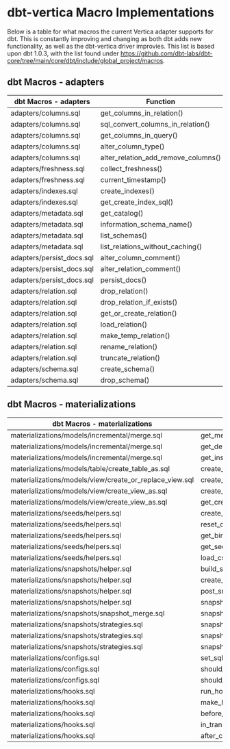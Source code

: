 # dbt-vertica Macro Implementations

Below is a table for what macros the current Vertica adapter supports for dbt. This is constantly improving and changing as both dbt adds new functionality, as well as the dbt-vertica driver improvies. This list is based upon dbt 1.0.3, with the list found under https://github.com/dbt-labs/dbt-core/tree/main/core/dbt/include/global_project/macros.

## dbt Macros - adapters

| dbt Macros - adapters     | Function                            | Implemented |
| ------------------------- | ----------------------------------- | ----------- |
| adapters/columns.sql      | get_columns_in_relation()           | Yes         |
| adapters/columns.sql      | sql_convert_columns_in_relation()   | No          |
| adapters/columns.sql      | get_columns_in_query()              | Yes         |
| adapters/columns.sql      | alter_column_type()                 | No          |
| adapters/columns.sql      | alter_relation_add_remove_columns() | No          |
| adapters/freshness.sql    | collect_freshness()                 | No          |
| adapters/freshness.sql    | current_timestamp()                 | Yes         |
| adapters/indexes.sql      | create_indexes()                    | Yes         |
| adapters/indexes.sql      | get_create_index_sql()              | No          |
| adapters/metadata.sql     | get_catalog()                       | Yes         |
| adapters/metadata.sql     | information_schema_name()           | Yes         |
| adapters/metadata.sql     | list_schemas()                      | Yes         |
| adapters/metadata.sql     | list_relations_without_caching()    | Yes         |
| adapters/persist_docs.sql | alter_column_comment()              | No          |
| adapters/persist_docs.sql | alter_relation_comment()            | No          |
| adapters/persist_docs.sql | persist_docs()                      | Yes         |
| adapters/relation.sql     | drop_relation()                     | Yes         |
| adapters/relation.sql     | drop_relation_if_exists()           | Yes         |
| adapters/relation.sql     | get_or_create_relation()            | No          |
| adapters/relation.sql     | load_relation()                     | No          |
| adapters/relation.sql     | make_temp_relation()                | Yes         |
| adapters/relation.sql     | rename_relation()                   | Yes         |
| adapters/relation.sql     | truncate_relation()                 | Yes         |
| adapters/schema.sql       | create_schema()                     | Yes         |
| adapters/schema.sql       | drop_schema()                       | Yes         |

## dbt Macros - materializations
| dbt Macros - materializations                            | Function                         | Implemented |
| -------------------------------------------------------- | -------------------------------- | ----------- |
| materializations/models/incremental/merge.sql            | get_merge_sql()                  | Yes         |
| materializations/models/incremental/merge.sql            | get_delete_insert_merge_sql()    | Yes         |
| materializations/models/incremental/merge.sql            | get_insert_overwrite_merge_sql() | No          |
| materializations/models/table/create_table_as.sql        | create_table_as()                | Yes         |
| materializations/models/view/create_or_replace_view.sql  | create_or_replace_view()         | Yes         |
| materializations/models/view/create_view_as.sql          | create_view_as()                 | Yes         |
| materializations/models/view/create_view_as.sql          | get_create_view_as_sql()         | Yes         |
| materializations/seeds/helpers.sql                       | create_csv_table()               | Yes         |
| materializations/seeds/helpers.sql                       | reset_csv_table()                | Yes         |
| materializations/seeds/helpers.sql                       | get_binding_char()               | Yes         |
| materializations/seeds/helpers.sql                       | get_seed_column_quoted_csv()     | Yes         |
| materializations/seeds/helpers.sql                       | load_csv_rows()                  | Yes         |
| materializations/snapshots/helper.sql                    | build_snapshot_table()           | Yes         |
| materializations/snapshots/helper.sql                    | create_columns()                 | Yes         |
| materializations/snapshots/helper.sql                    | post_snapshot()                  | Yes         |
| materializations/snapshots/helper.sql                    | snapshot_staging_table()         | Yes         |
| materializations/snapshots/snapshot_merge.sql            | snapshot_merge_sql()             | Yes         |
| materializations/snapshots/strategies.sql                | snapshot_get_time()              | Yes         |
| materializations/snapshots/strategies.sql                | snapshot_hash_arguments()        | Yes         |
| materializations/snapshots/strategies.sql                | snapshot_string_as_time()        | Yes         |
| materializations/configs.sql                             | set_sql_header()                 | Yes         |
| materializations/configs.sql                             | should_full_refresh()            | Yes         |
| materializations/configs.sql                             | should_store_failures()          | Yes         |
| materializations/hooks.sql                               | run_hooks()                      | Yes         |
| materializations/hooks.sql                               | make_hook_config()               | Yes         |
| materializations/hooks.sql                               | before_begin()                   | Yes         |
| materializations/hooks.sql                               | in_transaction()                 | Yes         |
| materializations/hooks.sql                               | after_commit()                   | Yes         |
